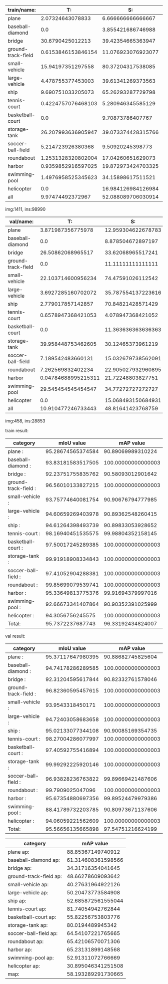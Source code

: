 
| train/name:            | T:                     | S:                     | M:                     | L:                     | Total |                 
| - | - | - | - | - | - |
| plane                  | 2.07324643078833       | 6.666666666666667      | 64.18373680943513      | 27.07635009310987      | 8055 |
| baseball-diamond       | 0.0                    | 3.855421686746988      | 54.45783132530121      | 41.68674698795181      | 415 |
| bridge                 | 30.6790425012213       | 39.42354665363947      | 26.868588177821202     | 3.0288226673180265     | 2047 |
| ground-track-field     | 0.6153846153846154     | 11.076923076923077     | 28.0                   | 60.30769230769231      | 325 |
| small-vehicle          | 15.94197351297558      | 80.37204317538085      | 3.6859833116435734     | 0.0                    | 26126 |
| large-vehicle          | 4.478755377453003      | 39.61341269373563      | 55.90783192881136      | 0.0                    | 16969 |
| ship                   | 9.690751033205073      | 65.26293287729798      | 23.884851075958387     | 1.1614650135385491     | 28068 |
| tennis-court           | 0.4224757076468103     | 5.280946345585129      | 38.86776510350655      | 55.42881284326151      | 2367 |
| basketball-court       | 0.0                    | 9.70873786407767       | 39.029126213592235     | 51.262135922330096     | 515 |
| storage-tank           | 26.207993636905947     | 39.073374428315766     | 30.02585006959634      | 4.692781865181945      | 5029 |
| soccer-ball-field      | 5.214723926380368      | 9.50920245398773       | 17.484662576687118     | 67.79141104294479      | 326 |
| roundabout             | 1.2531328320802004     | 17.04260651629073      | 68.92230576441102      | 12.781954887218046     | 399 |
| harbor                 | 0.9359852916597025     | 19.872973424703325     | 50.50977770349323      | 28.681263580143742     | 5983 |
| swimming-pool          | 1.4976958525345623     | 34.15898617511521      | 61.75115207373272      | 2.5921658986175116     | 1736 |
| helicopter             | 0.0                    | 16.984126984126984     | 75.39682539682539      | 7.619047619047619      | 630 |
| all                    | 9.97474492372967       | 52.088089706030914     | 31.03646833013436      | 6.900697040105061      | 98990 |

img:1411, ins:98990

| val/name:              | T:                     | S:                     | M:                     | L:                     | Total |                 
| - | - | - | - | - | - |
| plane                  | 3.871987356775978      | 12.959304622678783     | 43.22402212564204      | 39.9446858949032       | 2531 |
| baseball-diamond       | 0.0                    | 8.878504672897197      | 60.2803738317757       | 30.8411214953271       | 214 |
| bridge                 | 26.50862068965517      | 33.62068965517241      | 34.48275862068966      | 5.387931034482759      | 464 |
| ground-track-field     | 0.0                    | 11.11111111111111      | 34.02777777777778      | 54.861111111111114     | 144 |
| small-vehicle          | 22.103714600956234     | 74.47591026112542      | 3.4203751379183522     | 0.0                    | 5438 |
| large-vehicle          | 3.6927285160702072     | 35.787554137223616     | 60.51971734670618      | 0.0                    | 4387 |
| ship                   | 2.779017857142857      | 70.84821428571429      | 25.368303571428573     | 1.0044642857142858     | 8960 |
| tennis-court           | 0.6578947368421053     | 4.078947368421052      | 46.44736842105263      | 48.81578947368421      | 760 |
| basketball-court       | 0.0                    | 11.363636363636363     | 50.75757575757576      | 37.878787878787875     | 132 |
| storage-tank           | 39.958448753462605     | 30.12465373961219      | 28.42797783933518      | 1.4889196675900278     | 2888 |
| soccer-ball-field      | 7.189542483660131      | 15.032679738562091     | 20.915032679738562     | 56.86274509803921      | 153 |
| roundabout             | 7.262569832402234      | 22.905027932960895     | 61.452513966480446     | 8.379888268156424      | 179 |
| harbor                 | 0.04784688995215311    | 21.72248803827751      | 48.94736842105263      | 29.282296650717704     | 2090 |
| swimming-pool          | 29.545454545454547     | 34.77272727272727      | 34.31818181818182      | 1.3636363636363635     | 440 |
| helicopter             | 0.0                    | 15.068493150684931     | 45.205479452054796     | 39.726027397260275     | 73 |
| all                    | 10.910477246733443     | 48.81641423768759      | 31.66395175545004      | 8.60915676012893       | 28853 |

img:458, ins:28853

train result:

| category | mIoU value | mAP value |
| - | - | - |
| plane : |                  95.28674565374584  | 90.89069989310224  |
| baseball-diamond : |       93.83181583517505  | 100.00000000000003  |
| bridge : |                 92.23751755835762  | 90.58093012901642  |
| ground-track-field : |     96.56010133827215  | 100.00000000000003  |
| small-vehicle : |          93.75774640081754  | 90.90676794777985  |
| large-vehicle : |          94.60659269403978  | 90.89362548260415  |
| ship : |                   94.61264398493739  | 90.89833053928652  |
| tennis-court : |           98.16940451535575  | 99.98804352158145  |
| basketball-court : |       97.50017245289385  | 100.00000000000003  |
| storage-tank : |           99.91918908334843  | 100.00000000000003  |
| soccer-ball-field : |      97.41052904288381  | 100.00000000000003  |
| roundabout : |             99.85699079539741  | 100.00000000000003  |
| harbor : |                 95.33649813775376  | 99.91694379997016  |
| swimming-pool : |          92.66673341407864  | 90.90352391025999  |
| helicopter : |             94.3056756245575  | 100.00000000000003  |
| Total: |                   95.7372237687743  | 96.33192434824007  |

val result:

| category | mIoU value | mAP value |
| - | - | - |
| plane : |                  95.37117647980395  | 90.88682745825604  |
| baseball-diamond : |       94.74178286289585  | 100.00000000000003  |
| bridge : |                 92.31204595617844  | 90.82332761578046  |
| ground-track-field : |     96.82360595457615  | 100.00000000000003  |
| small-vehicle : |          93.9543318450171  | 100.00000000000003  |
| large-vehicle : |          94.72403058683658  | 100.00000000000003  |
| ship : |                   95.02133077344108  | 90.90085169354735  |
| tennis-court : |           98.27004286077997  | 100.00000000000003  |
| basketball-court : |       97.40592755416894  | 100.00000000000003  |
| storage-tank : |           99.99292225920146  | 100.00000000000003  |
| soccer-ball-field : |      96.93828236763822  | 99.89669421487606  |
| roundabout : |             99.7909025047096  | 100.00000000000003  |
| harbor : |                 95.67354880697356  | 99.89524479979386  |
| swimming-pool : |          88.41789732203785  | 90.80973671137606  |
| helicopter : |             94.06059221562609  | 100.00000000000003  |
| Total: |                   95.56656135665898  | 97.54751216624199  |

| category | mAP value |
| - | - |
| plane ap: |                88.85367149740912  |
| baseball-diamond ap: |     61.314608361598566  |
| bridge ap: |               34.31716354041645  |
| ground-track-field ap: |   48.66278609093642  |
| small-vehicle ap: |        40.27631964922126  |
| large-vehicle ap: |        50.20473773584908  |
| ship ap: |                 52.685872561555044  |
| tennis-court ap: |         81.74054942762844  |
| basketball-court ap: |     55.82256753803776  |
| storage-tank ap: |         80.0194489945342  |
| soccer-ball-field ap: |    64.54107221765665  |
| roundabout ap: |           65.42106570071306  |
| harbor ap: |               65.23131899148568  |
| swimming-pool ap: |        52.91311072766669  |
| helicopter ap: |           30.895046341251508  |
| map: |                   58.193289291730665  |
